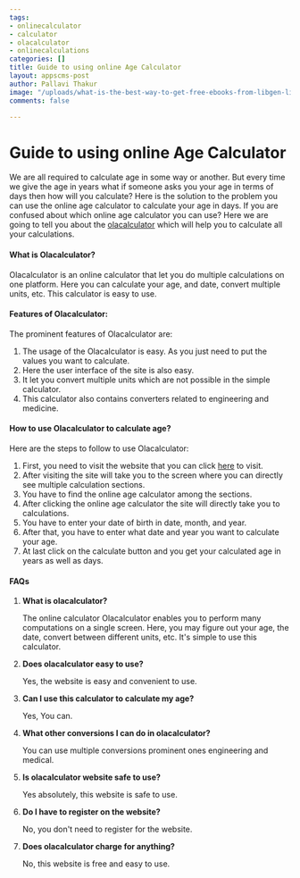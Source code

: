 ```yaml
---
tags:
- onlinecalculator
- calculator
- olacalculator
- onlinecalculations
categories: []
title: Guide to using online Age Calculator
layout: appscms-post
author: Pallavi Thakur
image: "/uploads/what-is-the-best-way-to-get-free-ebooks-from-libgen-library-genesis-4.png"
comments: false

---
```

# Guide to using online Age Calculator

We are all required to calculate age in some way or another. But every time we give the age in years what if someone asks you your age in terms of days then how will you calculate? Here is the solution to the problem you can use the online age calculator to calculate your age in days. If you are confused about which online age calculator you can use? Here we are going to tell you about the [olacalculator](https://olacalculator.com/age-calculator) which will help you to calculate all your calculations.

#### What is Olacalculator?

Olacalculator is an online calculator that let you do multiple calculations on one platform. Here you can calculate your age, and date, convert multiple units, etc. This calculator is easy to use.

#### Features of Olacalculator:

The prominent features of Olacalculator are:

1. The usage of the Olacalculator is easy. As you just need to put the values you want to calculate.
2. Here the user interface of the site is also easy.
3. It let you convert multiple units which are not possible in the simple calculator.
4. This calculator also contains converters related to engineering and medicine.

#### How to use Olacalculator to calculate age?

Here are the steps to follow to use Olacalculator:

1. First, you need to visit the website that you can click [here](https://olacalculator.com/) to visit. 
2. After visiting the site will take you to the screen where you can directly see multiple calculation sections. 
3. You have to find the online age calculator among the sections.
4. After clicking the online age calculator the site will directly take you to calculations.
5. You have to enter your date of birth in date, month, and year.
6. After that, you have to enter what date and year you want to calculate your age.
7. At last click on the calculate button and you get your calculated age in years as well as days.

#### FAQs

1. **What is olacalculator?**

   The online calculator Olacalculator enables you to perform many computations on a single screen. Here, you may figure out your age, the date, convert between different units, etc. It's simple to use this calculator.
2. **Does olacalculator easy to use?**

   Yes, the website is easy and convenient to use.
3. **Can I use this calculator to calculate my age?**

   Yes, You can.
4. **What other conversions I can do in olacalculator?**

   You can use multiple conversions prominent ones engineering and medical.
5. **Is olacalculator website safe to use?**

   Yes absolutely, this website is safe to use.
6. **Do I have to register on the website?**

   No, you don't need to register for the website.
7. **Does olacalculator charge for anything?**

   No, this website is free and easy to use.